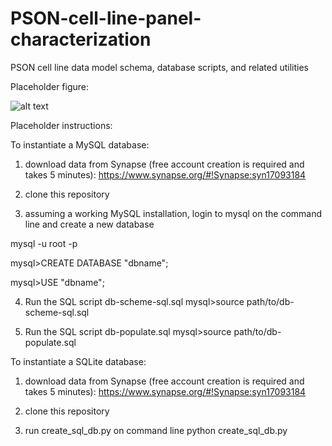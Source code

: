 # PSON-cell-line-panel-characterization
PSON cell line data model schema, database scripts, and related utilities

Placeholder figure:

![alt text](https://raw.githubusercontent.com/milen-sage/PSON-cell-line-panel-characterization/master/data_model_fig.png)

Placeholder instructions:

To instantiate a MySQL database:

1) download data from Synapse (free account creation is required and takes 5 minutes):
https://www.synapse.org/#!Synapse:syn17093184

2) clone this repository

3) assuming a working MySQL installation, login to mysql on the command line and create a new database

mysql -u root -p 

mysql>CREATE DATABASE "dbname";

mysql>USE "dbname";

4) Run the SQL script db-scheme-sql.sql
mysql>source path/to/db-scheme-sql.sql

5) Run the SQL script db-populate.sql
mysql>source path/to/db-populate.sql

To instantiate a SQLite database:

1) download data from Synapse (free account creation is required and takes 5 minutes):
https://www.synapse.org/#!Synapse:syn17093184

2) clone this repository

3) run create_sql_db.py on command line
python create_sql_db.py
